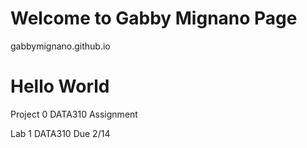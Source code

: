 # Welcome to Gabby Mignano Page

gabbymignano.github.io
# Hello World

Project 0 DATA310 Assignment

Lab 1 DATA310 Due 2/14
